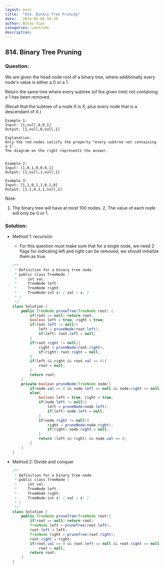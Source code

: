 ```yaml
---
layout: post
title:  "814. Binary Tree Pruning"
date:   2019-05-08 10:39
author: Botao Xiao
categories: Leetcode
description:
---
```

## 814. Binary Tree Pruning

### Question:
We are given the head node root of a binary tree, where additionally every node's value is either a 0 or a 1.

Return the same tree where every subtree (of the given tree) not containing a 1 has been removed.

(Recall that the subtree of a node X is X, plus every node that is a descendant of X.)

```
Example 1:
Input: [1,null,0,0,1]
Output: [1,null,0,null,1]
 
Explanation: 
Only the red nodes satisfy the property "every subtree not containing a 1".
The diagram on the right represents the answer.


Example 2:
Input: [1,0,1,0,0,0,1]
Output: [1,null,1,null,1]

Example 3:
Input: [1,1,0,1,1,0,1,0]
Output: [1,1,0,1,1,null,1]
```

Note:
1. The binary tree will have at most 100 nodes.
2, The value of each node will only be 0 or 1.


### Solution:
* Method 1: recursion
   * For this question must make sure that for a single node, we need 2 flags for indicating left and right can be removed, we should initialize them as true.
    ```Java
    /**
     * Definition for a binary tree node.
     * public class TreeNode {
     *     int val;
     *     TreeNode left;
     *     TreeNode right;
     *     TreeNode(int x) { val = x; }
     * }
     */
    class Solution {
        public TreeNode pruneTree(TreeNode root) {
            if(root == null) return root;
            boolean left = true, right = true;
            if(root.left != null){
                left = pruneNode(root.left);
                if(left) root.left = null;
            }
            if(root.right != null){
                right = pruneNode(root.right);
                if(right) root.right = null;
            }
            if(left && right && root.val == 0){
                root = null;
            }
            return root;
        }
        private boolean pruneNode(TreeNode node){
            if(node.val == 0 && node.left == null && node.right == null) return true;
            else{
                boolean left = true, right = true;
                if(node.left != null){
                    left = pruneNode(node.left);
                    if(left) node.left = null;
                }
                if(node.right != null){
                    right = pruneNode(node.right);
                    if(right) node.right = null;
                }
                return (left && right) && node.val == 0;
            }
        }
    }
    ```

* Method 2: Divide and conquer
    ```Java
    /**
     * Definition for a binary tree node.
     * public class TreeNode {
     *     int val;
     *     TreeNode left;
     *     TreeNode right;
     *     TreeNode(int x) { val = x; }
     * }
     */
    class Solution {
        public TreeNode pruneTree(TreeNode root){
            if(root == null) return root;
            TreeNode left = pruneTree(root.left);
            root.left = left;
            TreeNode right = pruneTree(root.right);
            root.right = right;
            if(root.val == 0 && root.left == null && root.right == null)
                root = null;
            return root;
        }
    }
    ```